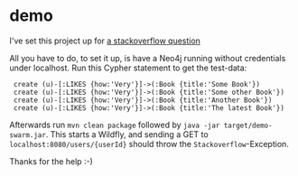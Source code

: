 # demo
I've set this project up for [a stackoverflow question](https://stackoverflow.com/questions/47715472/stackoverflow-exception-while-loading-relationshipentity-in-ogm?noredirect=1#comment82735246_47715472)

All you have to do, to set it up, is have a Neo4j running without credentials under localhost.
Run this Cypher statement to get the test-data:
```merge (u:User {name:'Some name'})
 create (u)-[:LIKES {how:'Very'}]->(:Book {title:'Some Book'})
 create (u)-[:LIKES {how:'Very'}]->(:Book {title:'Some other Book'})
 create (u)-[:LIKES {how:'Very'}]->(:Book {title:'Another Book'})
 create (u)-[:LIKES {how:'Very'}]->(:Book {title:'The latest Book'})
```

Afterwards run `mvn clean package` followed by `java -jar target/demo-swarm.jar`.
This starts a Wildfly, and sending a GET to `localhost:8080/users/{userId}` should throw the `Stackoverflow`-Exception.

Thanks for the help :-)
